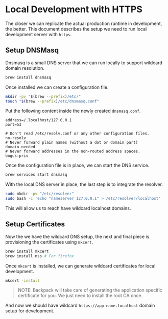 # Local Development with HTTPS

The closer we can replicate the actual production runtime in development, the
better. This document describes the setup we need to run local development
server with `https`.

## Setup DNSMasq

Dnsmasq is a small DNS server that we can run locally to support wildcard domain
resolution.

```sh
brew install dnsmasq
```

Once installed we can create a configuration file.

```sh
mkdir -pv "$(brew --prefix)/etc/"
touch "$(brew --prefix)/etc/dnsmasq.conf"
```

Put the following content inside the newly created `dnsmasq.conf`.

```
address=/.localhost/127.0.0.1
port=53

# Don't read /etc/resolv.conf or any other configuration files.
no-resolv
# Never forward plain names (without a dot or domain part)
domain-needed
# Never forward addresses in the non-routed address spaces.
bogus-priv
```

Once the configuration file is in place, we can start the DNS service.

```sh
brew services start dnsmasq
```

With the local DNS server in place, the last step is to integrate the resolver.

```sh
sudo mkdir -pv "/etc/resolver"
sudo bash -c 'echo "nameserver 127.0.0.1" > /etc/resolver/localhost'
```

This will allow us to reach have wildcard localhost domains.

## Setup Certificates

Now the we have the wildcard DNS setup, the next and final piece is provisioning
the certificates using `mkcert`.

```sh
brew install mkcert
brew install nss # For firefox
```

Once `mkcert` is installed, we can generate wildcard certificates for local
development.

```sh
mkcert -install
```

> NOTE: Backpack will take care of generating the application specific
> certificate for you. We just need to install the root CA once.

And now we should have wildcard `https://app-name.localhost` domain setup for
development.
